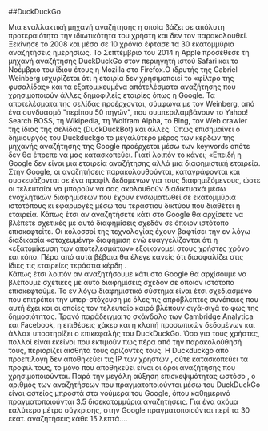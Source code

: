##DuckDuckGo

Μια εναλλακτική μηχανή αναζήτησης η οποία βάζει σε απόλυτη προτεραιότητα την ιδιωτικότητα του χρήστη και δεν τον παρακολουθεί. Ξεκίνησε το 2008 και μέσα σε 10 χρόνια έφτασε τα 30 εκατομμύρια αναζητήσεις ημερησίως.   To Σεπτέμβριο του 2014 η Apple προσέθεσε τη μηχανή αναζήτησης DuckDuckGo στον περιηγητή ιστού Safari και το Νοέμβριο του ίδιου έτους η Mozilla στο Firefox.Ο ιδρυτής της  Gabriel Weinberg ισχυρίζεται ότι  η εταιρία δεν χρησιμοποιεί το «φίλτρο της φυσαλίδας»  και  τα εξατομικευμένα απότελέσματα αναζήτησης που χρησιμοποιούν άλλες δημοφιλείς εταιρίες  όπως η Google.
Τα αποτελέσματα της σελίδας προέρχονται, σύμφωνα με τον Weinberg, από ένα συνδυασμό "περίπου 50 πηγών", που συμπεριλαμβάνουν το Yahoo! Search BOSS, τη Wikipedia, τη Wolfram Alpha, το Bing, τον Web crawler της ίδιας της σελίδας (DuckDuckBot) και άλλες.
Όπως επισημαίνει ο δημιουργός του Duckduckgo το μεγαλύτερο μέρος των κερδών της μηχανής αναζήτησης της Google προέρχεται μέσω των keywords οπότε δεν θα έπρεπε να μας κατασκοπεύει. Γιατί λοιπόν το κάνει; «Επειδή η Google δεν είναι μια εταιρεία αναζήτησης αλλά μια διαφημιστική εταιρεία. Στην Google, οι αναζητήσεις   παρακολουθούνται, καταγράφονται και συσκευάζονται σε ένα προφίλ δεδομένων για τους διαφημιζόμενους, ώστε οι τελευταίοι να μπορούν να σας ακολουθούν διαδικτυακά μέσω ενοχλητικών διαφημίσεων που έχουν ενσωματωθεί σε εκατομμύρια ιστοτόπους κι εφαρμογές μέσω του τεράστιου δικτύου που διαθέτει η εταιρεία. Κάπως έτσι αν αναζητήσετε κάτι στο Google θα αρχίσετε να βλέπετε σχετικές με αυτό διαφημίσεις σχεδόν σε όποιον ιστότοπο επισκεφτείτε. Οι κολοσσοί της τεχνολογίας έχουν  βαφτίσει την εν λόγω διαδικασία «στοχευμένη» διαφήμιση ενώ ευαγγελίζονται ότι η «εξατομίκευση των αποτελεσμάτων» εξοικονομεί στους χρήστες χρόνο και κόπο. Πέρα από αυτά βέβαια θα έλεγε κανείς ότι διασφαλίζει στις ίδιες τις εταιρείες τεράστια κέρδη .  
Κάπως έτσι  λοιπόν αν αναζητήσουμε κάτι στο Google θα αρχίσουμε να βλέπουμε σχετικές με αυτό διαφημίσεις σχεδόν σε όποιον ιστότοπο επισκεφτούμε. Το εν λόγω διαφημιστικό σύστημα είναι έτσι σχεδιασμένο που επιτρέπει την υπερ-στόχευση με όλες τις απρόβλεπτες συνέπειες που αυτή έχει και οι οποίες τον τελευταίο καιρό βλέπουν σιγά-σιγά το φως της δημοσιότητας. Τρανό παράδειγμα το σκάνδαλο των Cambridge Αnalytica και Facebook, η επιθέσεις χάκερ και η κλοπή προσωπικών δεδομένων και άλλα» υποστηρίζει  ο επικεφαλής του DuckDuckGo. Όσο για τους χρήστες, πολλοί είναι εκείνοι που εκτιμούν πως πέρα από την παρακολούθησή τους, περιορίζει αισθητά τους ορίζοντές τους. 
  Η Duckduckgo   από προεπιλογή δεν αποθηκεύει  τις ΙΡ των χρηστών , ούτε κατασκοπεύει τα προφιλ τους, το μόνο που αποθηκεύει είναι οι όροι αναζήτησης που χρησιμοποιούνται.
Παρά την μεγάλη αύξηση επισκεψιμότητας ωστόσο , ο αριθμός των αναζητήσεων που πραγματοποιούνται μέσω του DuckDuckGo είναι αστείος μπροστά στα νούμερα του Google, όπου καθημερινά πραγματοποιούνται 3.5 δισεκατομμύρια αναζητήσεις. Για ένα ακόμα καλύτερο μέτρο σύγκρισης, στην Google πραγματοποιούνται περί τα 30 εκατ. αναζητήσεις κάθε 15 λεπτά....
